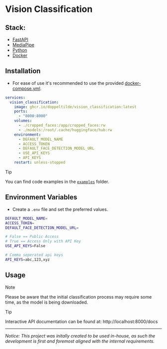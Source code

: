 # Vision Classification

## Stack:
- [FastAPI](https://fastapi.tiangolo.com)
- [MediaPipe](https://ai.google.dev/edge/mediapipe/solutions/guide)
- [Python](https://www.python.org)
- [Docker](https://docker.com)


## Installation

- For ease of use it's recommended to use the provided [docker-compose.yml](https://github.com/doppeltilde/vision_classification/blob/main/docker-compose.yml).

```yml
services:
  vision_classification:
    image: ghcr.io/doppeltilde/vision_classification:latest
    ports:
      - "8000:8000"
    volumes:
      - ./cropped_faces:/app/cropped_faces:rw
      - ./models:/root/.cache/huggingface/hub:rw
    environment:
      - DEFAULT_MODEL_NAME
      - ACCESS_TOKEN
      - DEFAULT_FACE_DETECTION_MODEL_URL
      - USE_API_KEYS
      - API_KEYS
    restart: unless-stopped
```

> [!TIP]
> You can find code examples in the [`examples`](./examples/) folder.

## Environment Variables
- Create a `.env` file and set the preferred values.
```sh
DEFAULT_MODEL_NAME=
ACCESS_TOKEN=
DEFAULT_FACE_DETECTION_MODEL_URL=

# False == Public Access
# True == Access Only with API Key
USE_API_KEYS=False

# Comma seperated api keys
API_KEYS=abc,123,xyz
```

## Usage

> [!NOTE]
> Please be aware that the initial classification process may require some time, as the model is being downloaded.

> [!TIP]
> Interactive API documentation can be found at: http://localhost:8000/docs

---
_Notice:_ _This project was initally created to be used in-house, as such the
development is first and foremost aligned with the internal requirements._
